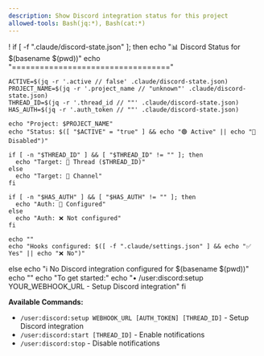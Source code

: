 ```yaml
---
description: Show Discord integration status for this project
allowed-tools: Bash(jq:*), Bash(cat:*)
---
```


! if [ -f ".claude/discord-state.json" ]; then
    echo "📊 Discord Status for $(basename $(pwd))"
    echo "=================================="
    
    ACTIVE=$(jq -r '.active // false' .claude/discord-state.json)
    PROJECT_NAME=$(jq -r '.project_name // "unknown"' .claude/discord-state.json)
    THREAD_ID=$(jq -r '.thread_id // ""' .claude/discord-state.json)
    HAS_AUTH=$(jq -r '.auth_token // ""' .claude/discord-state.json)
    
    echo "Project: $PROJECT_NAME"
    echo "Status: $([ "$ACTIVE" = "true" ] && echo "🟢 Active" || echo "🔴 Disabled")"
    
    if [ -n "$THREAD_ID" ] && [ "$THREAD_ID" != "" ]; then
      echo "Target: 🧵 Thread ($THREAD_ID)"
    else
      echo "Target: 📢 Channel"
    fi
    
    if [ -n "$HAS_AUTH" ] && [ "$HAS_AUTH" != "" ]; then
      echo "Auth: 🔐 Configured"
    else
      echo "Auth: ❌ Not configured"
    fi
    
    echo ""
    echo "Hooks configured: $([ -f ".claude/settings.json" ] && echo "✅ Yes" || echo "❌ No")"
    
  else
    echo "ℹ️  No Discord integration configured for $(basename $(pwd))"
    echo ""
    echo "To get started:"
    echo "• /user:discord:setup YOUR_WEBHOOK_URL - Setup Discord integration"
  fi

**Available Commands:**
- `/user:discord:setup WEBHOOK_URL [AUTH_TOKEN] [THREAD_ID]` - Setup Discord integration
- `/user:discord:start [THREAD_ID]` - Enable notifications
- `/user:discord:stop` - Disable notifications